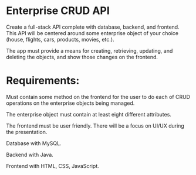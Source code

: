# Enterprise CRUD API 

Create a full-stack API complete with database, backend, and frontend. This API will be centered around some enterprise object of your choice (house, flights, cars, products, movies, etc.). 

The app must provide a means for creating, retrieving, updating, and deleting the objects, and show those changes on the frontend.  


# Requirements: 

Must contain some method on the frontend for the user to do each of CRUD operations on the enterprise objects being managed. 

The enterprise object must contain at least eight different attributes.  

The frontend must be user friendly. There will be a focus on UI/UX during the presentation.  

Database with MySQL. 

Backend with Java. 

Frontend with HTML, CSS, JavaScript. 

